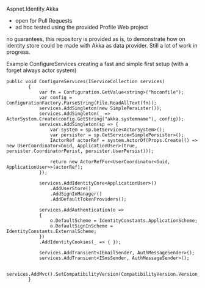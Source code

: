 Aspnet.Identity.Akka

- open for Pull Requests
- ad hoc tested using the provided Profile Web project

no guarantees, this repository is provided as is, to demonstrate how on identity store could be made with Akka as data provider. Still a lot of work in progress.


Example ConfigureServices creating a fast and simple first setup (with a forget always actor system)
```
public void ConfigureServices(IServiceCollection services)
        {
            var fn = Configuration.GetValue<string>("hoconfile");
            var config = ConfigurationFactory.ParseString(File.ReadAllText(fn));
            services.AddSingleton(new SimplePersister());
            services.AddSingleton(_ => ActorSystem.Create(config.GetString("akka.systemname"), config));
            services.AddSingleton(sp => {
                var system = sp.GetService<ActorSystem>();
                var persister = sp.GetService<SimplePersister>();
                IActorRef actorRef = system.ActorOf(Props.Create(() => new UserCoordinator<Guid, ApplicationUser>(true, persister.CoordinatorPerist, persister.UserPersist)));

                return new ActorRefFor<UserCoordinator<Guid, ApplicationUser>>(actorRef);
            });

            services.AddIdentityCore<ApplicationUser>()
                .AddUserStore()
                .AddSignInManager()
                .AddDefaultTokenProviders();

            services.AddAuthentication(o =>
            {
                o.DefaultScheme = IdentityConstants.ApplicationScheme;
                o.DefaultSignInScheme = IdentityConstants.ExternalScheme;
            })
            .AddIdentityCookies(_ => { });

            services.AddTransient<IEmailSender, AuthMessageSender>();
            services.AddTransient<ISmsSender, AuthMessageSender>();

            services.AddMvc().SetCompatibilityVersion(CompatibilityVersion.Version_2_1);
        }
```
